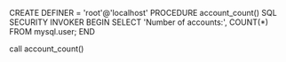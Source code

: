 CREATE  DEFINER = 'root'@'localhost' PROCEDURE account_count()
SQL SECURITY INVOKER
BEGIN
SELECT 'Number of accounts:', COUNT(*) FROM mysql.user;
END


call account_count()